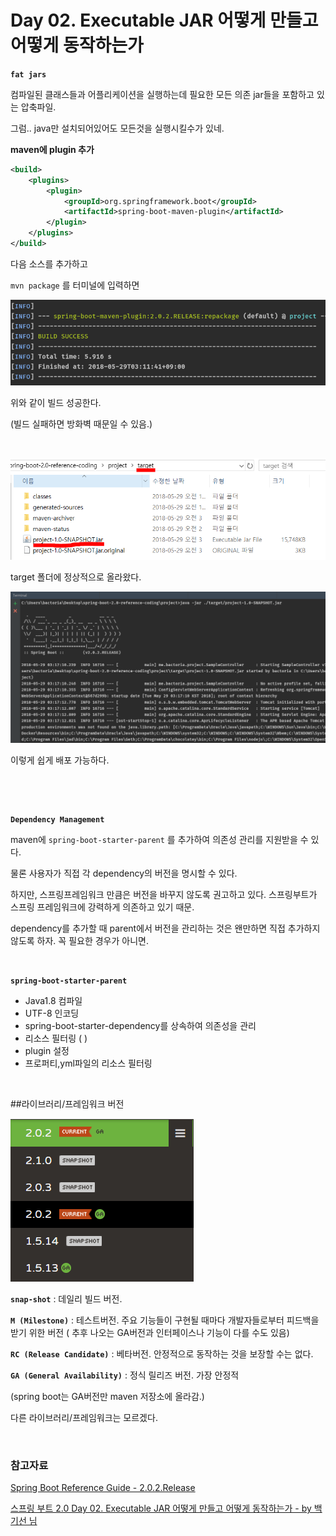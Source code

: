 # Day 02. Executable JAR 어떻게 만들고 어떻게 동작하는가

**`fat jars`**

컴파일된 클래스들과 어플리케이션을 실행하는데 필요한 모든 의존 jar들을 포함하고 있는 압축파일.

그럼.. java만 설치되어있어도 모든것을 실행시킬수가 있네.


**maven에 plugin 추가**

```XML
<build>
	<plugins>
		<plugin>
			<groupId>org.springframework.boot</groupId>
			<artifactId>spring-boot-maven-plugin</artifactId>
		</plugin>
	</plugins>
</build>
```

다음 소스를 추가하고

`mvn package` 를 터미널에 입력하면

![](assets/markdown-img-paste-20180529031247628.png)

위와 같이 빌드 성공한다.

(빌드 실패하면 방화벽 때문일 수 있음.)

&nbsp;

![](assets/markdown-img-paste-20180529031410128.png)

target 폴더에 정상적으로 올라왔다.

![](assets/markdown-img-paste-20180529031800339.png)

이렇게 쉽게 배포 가능하다.

&nbsp;

&nbsp;

**`Dependency Management`**

maven에 `spring-boot-starter-parent` 를 추가하여 의존성 관리를 지원받을 수 있다.

물론 사용자가 직접 각 dependency의 버전을 명시할 수 있다.

하지만, 스프링프레임워크 만큼은 버전을 바꾸지 않도록 권고하고 있다. 스프링부트가 스프링 프레임워크에 강력하게 의존하고 있기 때문.

dependency를 추가할 때 parent에서 버전을 관리하는 것은 왠만하면 직접 추가하지 않도록 하자. 꼭 필요한 경우가 아니면.

&nbsp;

**`spring-boot-starter-parent`**

* Java1.8 컴파일
* UTF-8 인코딩
* spring-boot-starter-dependency를 상속하여 의존성을 관리
* 리소스 필터링 ( <filter> )
* plugin 설정
* 프로퍼티,yml파일의 리소스 필터링

&nbsp;
&nbsp;

##라이브러리/프레임워크 버전

![](assets/markdown-img-paste-20180529161443239.png)

**`snap-shot`** : 데일리 빌드 버전.

**`M (Milestone)`** : 테스트버전. 주요 기능들이 구현될 때마다 개발자들로부터 피드백을 받기 위한 버전 ( 추후 나오는 GA버전과 인터페이스나 기능이 다를 수도 있음)

**`RC (Release Candidate)`** : 베타버전. 안정적으로 동작하는 것을 보장할 수는 없다.

**`GA (General Availability)`** : 정식 릴리즈 버전. 가장 안정적

(spring boot는 GA버전만 maven 저장소에 올라감.)

다른 라이브러리/프레임워크는 모르겠다.


&nbsp;
&nbsp;
&nbsp;

### 참고자료

[Spring Boot Reference Guide - 2.0.2.Release](https://docs.spring.io/spring-boot/docs/2.0.2.RELEASE/reference/htmlsingle/#using-boot-maven)

[스프링 부트 2.0 Day 02. Executable JAR 어떻게 만들고 어떻게 동작하는가 - by 백기선 님](https://www.youtube.com/watch?v=PicKx3lDGLk)
